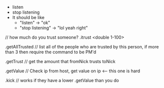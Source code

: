 * listen
* stop listening
* It should be like
  - "listen" -> "ok"
  - "stop listening" -> "lol yeah right"

// how much do you trust someone?
.itrust <host> <double 1-100>
 
.getAllTrusted <fromNick> // list all of the people who are trusted by this person, if more than 3 then require the command to be PM'd
  
.getTrust <fromNick> <toNick> // get the amount that fromNick trusts toNick
  
.getValue <nick> // Check ip from host, get value on ip <-- this one is hard

.kick <nick> // works if they have a lower .getValue than you do
  
